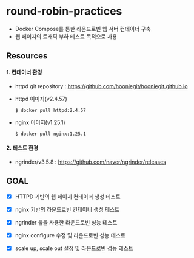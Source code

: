 # round-robin-practices
- Docker Compose를 통한 라운드로빈 웹 서버 컨테이너 구축
- 웹 페이지의 트래픽 부하 테스트 목적으로 사용


## Resources
#### 1. 컨테이너 환경
- httpd git repository : https://github.com/hooniegit/hooniegit.github.io
- httpd 이미지(v2.4.57)
  
  ```
  $ docker pull httpd:2.4.57
  ```
- nginx 이미지(v1.25.1)
  
  ```
  $ docker pull nginx:1.25.1
  ```

#### 2. 테스트 환경
- ngrinder/v3.5.8 : https://github.com/naver/ngrinder/releases


## GOAL
- [x] HTTPD 기반의 웹 페이지 컨테이너 생성 테스트
- [x] nginx 기반의 라운드로빈 컨테이너 생성 테스트
- [x] ngrinder 툴을 사용한 라운드로빈 성능 테스트
- [x] nginx configure 수정 및 라운드로빈 성능 테스트
- [x] scale up, scale out 설정 및 라운드로빈 성능 테스트

